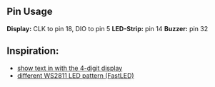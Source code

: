 ## Pin Usage
**Display:** CLK to pin 18, DIO to pin 5
**LED-Strip:** pin 14
**Buzzer:** pin 32

## Inspiration:

- [show text in with the 4-digit display](https://www.rahner-edu.de/mikrocontroller/seeeduino-nano/4-digit-display/)
- [different WS2811 LED pattern (FastLED)](https://www.tweaking4all.com/hardware/arduino/arduino-all-ledstrip-effects-in-one/)
